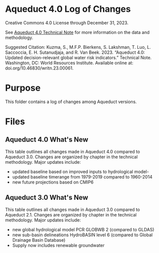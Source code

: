 # Aqueduct 4.0 Log of Changes

Creative Commons 4.0 License through December 31, 2023.

See [Aqueduct 4.0 Technical Note](https://www.wri.org/publication/aqueduct-40) for more information on the data and methodology.

Suggested Citation: Kuzma, S., M.F.P. Bierkens, S. Lakshman, T. Luo, L. Saccoccia, E. H. Sutanudjaja, and R. Van Beek. 2023. “Aqueduct 4.0: Updated decision-relevant global water risk indicators.” Technical Note. Washington, DC: World Resources Institute. Available online at: doi.org/10.46830/writn.23.00061.

# Purpose
This folder contains a log of changes among Aqueduct versions. 


# Files
## Aqueduct 4.0 What's New
This table outlines all changes made in Aqueduct 4.0 compared to Aqueduct 3.0. Changes are organized by chapter in the technical methodology. Major updates include: 
- updated baseline based on improved inputs to hydrological model-
- updated baseline timerange from 1979-2019 compared to 1960-2014
- new future projections based on CMIP6


## Aqueduct 3.0 What's New
This table outlines all changes made in Aqueduct 3.0 compared to Aqueduct 2.1. Changes are organized by chapter in the technical methodology. Major updates include: 
- new global hydrological model PCR GLOBWB 2 (compared to GLDAS)
- new sub-basin delineations HydroBASIN level 6 (compared to Global Drainage Basin Database)
- Supply now includes renewable groundwater 
